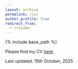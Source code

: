 ```yaml
---
layout: archive
permalink: /cv/
author_profile: true
redirect_from:
  - /resume
---
```


{% include base_path %}


Please find my CV [here](https://yaskatat.github.io/files/CV_Yasuka_Tateishi.pdf).

Last updated: 15th October, 2025

<br />

<br />

<br />
